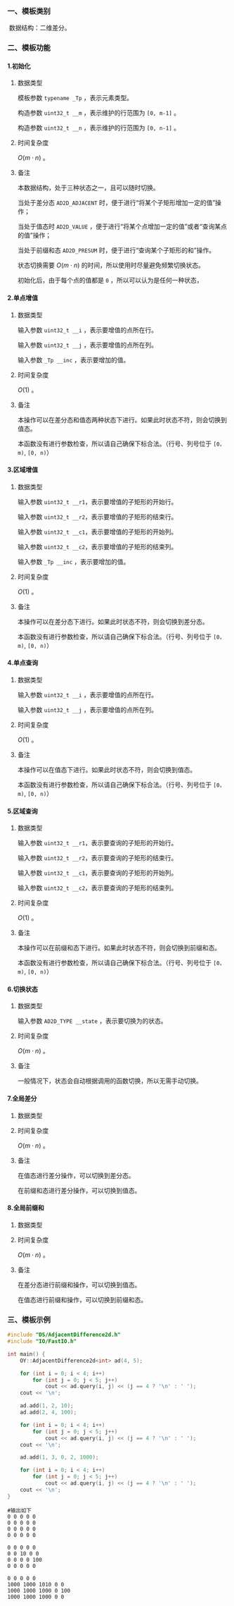 ### 一、模板类别

​	数据结构：二维差分。

### 二、模板功能

#### 1.初始化

1. 数据类型

   模板参数 `typename _Tp` ，表示元素类型。

   构造参数 `uint32_t __m`  ，表示维护的行范围为 `[0, m-1]` 。

   构造参数 `uint32_t __n`  ，表示维护的行范围为 `[0, n-1]` 。

2. 时间复杂度

   $O(m\cdot n)$ 。

3. 备注

   本数据结构，处于三种状态之一，且可以随时切换。

   当处于差分态 `AD2D_ADJACENT` 时，便于进行“将某个子矩形增加一定的值”操作；

   当处于值态时 `AD2D_VALUE` ，便于进行“将某个点增加一定的值”或者“查询某点的值”操作；

   当处于前缀和态 `AD2D_PRESUM` 时，便于进行“查询某个子矩形的和”操作。

   状态切换需要 $O(m\cdot n)$ 的时间，所以使用时尽量避免频繁切换状态。

   初始化后，由于每个点的值都是 `0` ，所以可以认为是任何一种状态，

#### 2.单点增值

1. 数据类型

   输入参数 `uint32_t __i`​ ，表示要增值的点所在行。

   输入参数 `uint32_t __j`​ ，表示要增值的点所在列。

   输入参数 `_Tp __inc`​ ，表示要增加的值。

2. 时间复杂度

   $O(1)$ 。

3. 备注

   本操作可以在差分态和值态两种状态下进行。如果此时状态不符，则会切换到值态。

   本函数没有进行参数检查，所以请自己确保下标合法。（行号、列号位于 `[0，m)`, `[0, n)`）

#### 3.区域增值

1. 数据类型

   输入参数 `uint32_t __r1`​ ，表示要增值的子矩形的开始行。

   输入参数 `uint32_t __r2`​ ，表示要增值的子矩形的结束行。

   输入参数 `uint32_t __c1`​ ，表示要增值的子矩形的开始列。

   输入参数 `uint32_t __c2`​ ，表示要增值的子矩形的结束列。

   输入参数 `_Tp __inc`​ ，表示要增加的值。

2. 时间复杂度

   $O(1)$ 。

3. 备注

   本操作可以在差分态下进行。如果此时状态不符，则会切换到差分态。

   本函数没有进行参数检查，所以请自己确保下标合法。（行号、列号位于 `[0，m)`, `[0, n)`）

#### 4.单点查询

1. 数据类型

   输入参数 `uint32_t __i`​ ，表示要增值的点所在行。

   输入参数 `uint32_t __j`​ ，表示要增值的点所在列。

2. 时间复杂度

   $O(1)$ 。

3. 备注

   本操作可以在值态下进行。如果此时状态不符，则会切换到值态。

   本函数没有进行参数检查，所以请自己确保下标合法。（行号、列号位于 `[0，m)`, `[0, n)`）

#### 5.区域查询

1. 数据类型

   输入参数 `uint32_t __r1`​ ，表示要查询的子矩形的开始行。

   输入参数 `uint32_t __r2`​ ，表示要查询的子矩形的结束行。

   输入参数 `uint32_t __c1`​ ，表示要查询的子矩形的开始列。

   输入参数 `uint32_t __c2`​ ，表示要查询的子矩形的结束列。

2. 时间复杂度

   $O(1)$ 。

3. 备注

   本操作可以在前缀和态下进行。如果此时状态不符，则会切换到前缀和态。

   本函数没有进行参数检查，所以请自己确保下标合法。（行号、列号位于 `[0，m)`, `[0, n)`）

#### 6.切换状态

1. 数据类型

   输入参数 `AD2D_TYPE __state` ，表示要切换为的状态。

2. 时间复杂度

   $O(m\cdot n)$ 。

3. 备注

   一般情况下，状态会自动根据调用的函数切换，所以无需手动切换。

#### 7.全局差分

1. 数据类型

2. 时间复杂度

   $O(m\cdot n)$ 。

3. 备注

   在值态进行差分操作，可以切换到差分态。

   在前缀和态进行差分操作，可以切换到值态。

#### 8.全局前缀和

1. 数据类型

2. 时间复杂度

   $O(m\cdot n)$ 。

3. 备注

   在差分态进行前缀和操作，可以切换到值态。

   在值态进行前缀和操作，可以切换到前缀和态。


### 三、模板示例

```c++
#include "DS/AdjacentDifference2d.h"
#include "IO/FastIO.h"

int main() {
    OY::AdjacentDifference2d<int> ad(4, 5);

    for (int i = 0; i < 4; i++)
        for (int j = 0; j < 5; j++)
            cout << ad.query(i, j) << (j == 4 ? '\n' : ' ');
    cout << '\n';

    ad.add(1, 2, 10);
    ad.add(2, 4, 100);

    for (int i = 0; i < 4; i++)
        for (int j = 0; j < 5; j++)
            cout << ad.query(i, j) << (j == 4 ? '\n' : ' ');
    cout << '\n';

    ad.add(1, 3, 0, 2, 1000);

    for (int i = 0; i < 4; i++)
        for (int j = 0; j < 5; j++)
            cout << ad.query(i, j) << (j == 4 ? '\n' : ' ');
    cout << '\n';
}
```

```
#输出如下
0 0 0 0 0
0 0 0 0 0
0 0 0 0 0
0 0 0 0 0

0 0 0 0 0
0 0 10 0 0
0 0 0 0 100
0 0 0 0 0

0 0 0 0 0
1000 1000 1010 0 0
1000 1000 1000 0 100
1000 1000 1000 0 0

```

